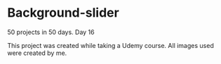 # Background-slider
50 projects in 50 days. Day 16

This project was created while taking a Udemy course. All images used were created by me.
